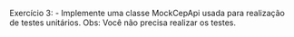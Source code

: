 Exercício 3: - Implemente uma classe MockCepApi usada para realização de testes unitários. Obs: Você não precisa realizar os testes.

